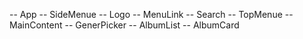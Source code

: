 -- App
    -- SideMenue
        -- Logo
        -- MenuLink
        -- Search
    -- TopMenue
    -- MainContent
        -- GenerPicker
        -- AlbumList
            -- AlbumCard